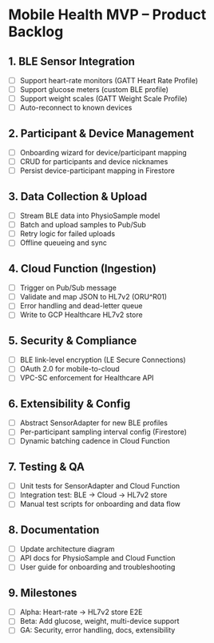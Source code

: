 # Mobile Health MVP – Product Backlog

## 1. BLE Sensor Integration
- [ ] Support heart-rate monitors (GATT Heart Rate Profile)
- [ ] Support glucose meters (custom BLE profile)
- [ ] Support weight scales (GATT Weight Scale Profile)
- [ ] Auto-reconnect to known devices

## 2. Participant & Device Management
- [ ] Onboarding wizard for device/participant mapping
- [ ] CRUD for participants and device nicknames
- [ ] Persist device-participant mapping in Firestore

## 3. Data Collection & Upload
- [ ] Stream BLE data into PhysioSample model
- [ ] Batch and upload samples to Pub/Sub
- [ ] Retry logic for failed uploads
- [ ] Offline queueing and sync

## 4. Cloud Function (Ingestion)
- [ ] Trigger on Pub/Sub message
- [ ] Validate and map JSON to HL7v2 (ORU^R01)
- [ ] Error handling and dead-letter queue
- [ ] Write to GCP Healthcare HL7v2 store

## 5. Security & Compliance
- [ ] BLE link-level encryption (LE Secure Connections)
- [ ] OAuth 2.0 for mobile-to-cloud
- [ ] VPC-SC enforcement for Healthcare API

## 6. Extensibility & Config
- [ ] Abstract SensorAdapter for new BLE profiles
- [ ] Per-participant sampling interval config (Firestore)
- [ ] Dynamic batching cadence in Cloud Function

## 7. Testing & QA
- [ ] Unit tests for SensorAdapter and Cloud Function
- [ ] Integration test: BLE → Cloud → HL7v2 store
- [ ] Manual test scripts for onboarding and data flow

## 8. Documentation
- [ ] Update architecture diagram
- [ ] API docs for PhysioSample and Cloud Function
- [ ] User guide for onboarding and troubleshooting

## 9. Milestones
- [ ] Alpha: Heart-rate → HL7v2 store E2E
- [ ] Beta: Add glucose, weight, multi-device support
- [ ] GA: Security, error handling, docs, extensibility
